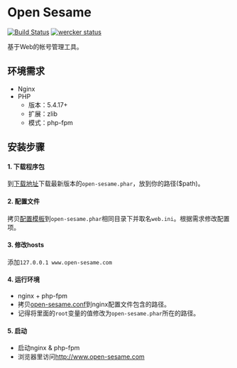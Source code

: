 Open Sesame
============
[![Build Status](https://drone.io/github.com/liuxd/open-sesame/status.png)](https://drone.io/github.com/liuxd/open-sesame/latest)
[![wercker status](https://app.wercker.com/status/e235d5b6a0dc8cfaf7199fe18a074ded/s/ "wercker status")](https://app.wercker.com/project/bykey/e235d5b6a0dc8cfaf7199fe18a074ded)

基于Web的帐号管理工具。

## 环境需求
+ Nginx
+ PHP
    + 版本：5.4.17+
    + 扩展：zlib
    + 模式：php-fpm

## 安装步骤
#### 1. 下载程序包
到[下载地址](https://github.com/liuxd/open-sesame/releases)下载最新版本的`open-sesame.phar`，放到你的路径($path)。

#### 2. 配置文件
拷贝[配置模板](https://raw.github.com/liuxd/open-sesame/master/src/config/web.ini.sample)到`open-sesame.phar`相同目录下并取名`web.ini`。根据需求修改配置项。

#### 3. 修改hosts
添加`127.0.0.1 www.open-sesame.com`

#### 4. 运行环境
+ nginx + php-fpm
+ 拷贝[open-sesame.conf](https://raw.github.com/liuxd/open-sesame/master/dev/open-sesame.conf)到nginx配置文件包含的路径。
+ 记得将里面的`root`变量的值修改为`open-sesame.phar`所在的路径。

#### 5. 启动
+ 启动nginx & php-fpm
+ 浏览器里访问<http://www.open-sesame.com>

